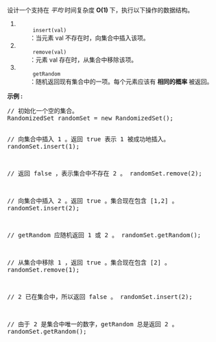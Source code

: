 <html>
 <body>
  <p>
   设计一个支持在
   <em>
    平均
   </em>
   时间复杂度
   <strong>
    O(1)
   </strong>
   下，执行以下操作的数据结构。
  </p>
  <ol>
   <li>
    <code>
     insert(val)
    </code>
    ：当元素 val 不存在时，向集合中插入该项。
   </li>
   <li>
    <code>
     remove(val)
    </code>
    ：元素 val 存在时，从集合中移除该项。
   </li>
   <li>
    <code>
     getRandom
    </code>
    ：随机返回现有集合中的一项。每个元素应该有
    <strong>
     相同的概率
    </strong>
    被返回。
   </li>
  </ol>
  <p>
   <strong>
    示例 :
   </strong>
  </p>
  <pre>
// 初始化一个空的集合。
RandomizedSet randomSet = new RandomizedSet();

// 向集合中插入 1 。返回 true 表示 1 被成功地插入。
randomSet.insert(1);

// 返回 false ，表示集合中不存在 2 。
randomSet.remove(2);

// 向集合中插入 2 。返回 true 。集合现在包含 [1,2] 。
randomSet.insert(2);

// getRandom 应随机返回 1 或 2 。
randomSet.getRandom();

// 从集合中移除 1 ，返回 true 。集合现在包含 [2] 。
randomSet.remove(1);

// 2 已在集合中，所以返回 false 。
randomSet.insert(2);

// 由于 2 是集合中唯一的数字，getRandom 总是返回 2 。
randomSet.getRandom();
</pre>
 </body>
</html>